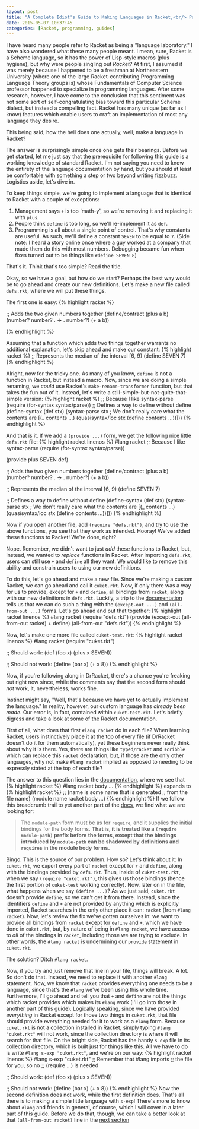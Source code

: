 ```yaml
---
layout: post
title: "A Complete Idiot's Guide to Making Languages in Racket,<br/> Part 1: Introduction"
date: 2015-05-07 10:37:45
categories: [Racket, programming, guides]
---
```

I have heard many people refer to Racket as being a "language laboratory."
I have also wondered what these many people meant. I mean, sure, Racket is
a Scheme language, so it has the power of Lisp-style macros (plus hygiene),
but why were people singling out *Racket*? At first, I assumed it was merely
because I happened to be a freshman at Northeastern University (where one of the
large Racket-contributing Programming Language Theory groups is) whose
Fundamentals of Computer Science professor happened to specialize in programming
languages. After some research, however, I have come to the conclusion that this
sentiment was not some sort of self-congratulating bias toward this particular
Scheme dialect, but instead a compelling fact. Racket has many unique (as far as I know)
features which enable users to craft an implementation of most any language they desire.

This being said, how the hell does one actually, well, make a language in Racket?

The answer is surprisingly simple once one gets their bearings. Before we get
started, let me just say that the prerequisite for following this guide is
a working knowledge of standard Racket. I'm not saying you need to know the
entirety of the language documentation by hand, but you should at least be comfortable
with something a step or two beyond writing fizzbuzz. Logistics aside, let's
dive in.

To keep things simple, we're going to implement a language that is identical
to Racket with a couple of exceptions:

   1. Management says `+` is too 'math-y', so we're removing it and replacing
      it with `plus`.
   2. People think `define` is too long, so we'll re-implement it as `def`.
   3. Programming is all about a single point of control. That's why constants
      are useful. As such, we'll define a constant `SEVEN` to be equal to `7`.
      (Side note: I heard a story online once where a guy worked at a company
      that made them do this with most numbers. Debugging became fun when fixes
      turned out to be things like `#define SEVEN 8`)

That's it. Think that's too simple? Read the title.

Okay, so we have a goal, but how do we start? Perhaps the best way would be
to go ahead and create our new definitions. Let's make a new file called `defs.rkt`,
where we will put these things.

The first one is easy:
{% highlight racket %}

;; Adds the two given numbers together
(define/contract (plus a b)
  (number? number? . -> . number?)
  (+ a b))

{% endhighlight %}

Assuming that a function which adds two things together warrants no additional
explanation, let's skip ahead and make our constant:
{% highlight racket %}
;; Represents the median of the interval [6, 9)
(define SEVEN 7)
{% endhighlight %}

Alright, now for the tricky one. As many of you know, `define` is not a function
in Racket, but instead a macro. Now, since we are doing a simple renaming, we *could*
use Racket's `make-rename-transformer` function, but that takes the fun out of it.
Instead, let's write a still-simple-but-not-quite-that-simple version:
{% highlight racket %}
;; Because I like syntax-parse
(require (for-syntax syntax/parse))
;; Defines a way to define without define
(define-syntax (def stx)
  (syntax-parse stx
    ; We don't really care what the contents are
    [(_ contents ...) (quasisyntax/loc stx (define contents ...))]))
{% endhighlight %}

And that is it. If we add a `(provide ...)` form, we get the following nice little
`defs.rkt` file:
{% highlight racket linenos %}
#lang racket
;; Because I like syntax-parse
(require (for-syntax syntax/parse))

(provide plus SEVEN def)

;; Adds the two given numbers together
(define/contract (plus a b)
  (number? number? . -> . number?)
  (+ a b))

;; Represents the median of the interval [6, 9)
(define SEVEN 7)

;; Defines a way to define without define
(define-syntax (def stx)
  (syntax-parse stx
    ; We don't really care what the contents are
    [(_ contents ...) (quasisyntax/loc stx (define contents ...))]))
{% endhighlight %}

Now if you open another file, add `(require "defs.rkt")`, and try to use the
above functions, you see that they work as intended. Hooray! We've added these
functions to Racket! We're done, right?

Nope. Remember, we didn't want to just *add* these functions to Racket,
but, instead, we wanted to *replace* functions in Racket. After importing
`defs.rkt`, users can still use `+` and `define` all they want. We would like
to remove this ability and constrain users to using our new definitions.

To do this, let's go ahead and make a new file. Since we're making a custom Racket,
we can go ahead and call it `cuket.rkt`. Now, if only there was a way for us to
provide, except for `+` and `define`,  all bindings from `racket`, along with our new
definitions in `defs.rkt`. Luckily, a trip to the [documentation][1] tells us that
we can do such a thing with the `(except-out ...)` and `(all-from-out ...)` forms.
Let's go ahead and put that together:
{% highlight racket linenos %}
#lang racket
(require "defs.rkt")
(provide (except-out (all-from-out racket)
                     +
                     define)
         (all-from-out "defs.rkt"))
{% endhighlight %}

Now, let's make one more file called `cuket-test.rkt`:
{% highlight racket linenos %}
#lang racket
(require "cuket.rkt")

;; Should work:
(def (foo x)
  (plus x SEVEN))

;; Should not work:
(define (bar x)
  (+ x 8))
{% endhighlight %}

Now, if you're following along in DrRacket, there's a chance you're freaking
out right now since, while the comments say that the second form should *not*
work, it, nevertheless, works fine.

Instinct might say, "Well, that's because we have yet to actually implement the
language." In reality, however, our custom language has *already been made*. Our
error is, in fact, contained within `cuket-test.rkt`. Let's briefly digress and
take a look at some of the Racket documentation.

First of all, what does that first `#lang racket` do in each file? When learning
Racket, users instinctively place it at the top of every file (if DrRacket doesn't
do it for them automatically), yet these beginners never really think about why
it is there. Yes, there are things like `typed/racket` and `scribble` which can
replace this `racket` declaration, but, if those are the only other languages,
why not make `#lang racket` implied as opposed to needing to be expressly stated
at the top of each file?

The answer to this question lies in the [documentation][2], where we see that
{% highlight racket %}
#lang racket
body ...
{% endhighlight %}
expands to
{% highlight racket %}
;; (name is some name that is generated
;;  from the file name)
(module name racket
  body ...)
{% endhighlight %}
If we follow this breadcrumb trail to yet another part of the [docs][3], we
find what we are looking for:

> The `module-path` form must be as for `require`, and it supplies the initial bindings 
> for the body forms. **That is, it is treated like a `(require module-path)` prefix before** 
> **the forms, except that the bindings introduced by `module-path` can be shadowed by** 
> **definitions and `require`s in the module body forms.**

Bingo. This is the source of our problem. How so? Let's think about it:
In `cuket.rkt`, we export every part of `racket` except for `+` and `define`,
along with the bindings provided by `defs.rkt`. Thus, inside of `cuket-test.rkt`,
when we say `(require "cuket.rkt")`, this gives us those bindings (hence the first
portion of `cuket-test` working correctly). Now, later on in the file, what happens
when we say `(define ...)`? As we just said, `cuket.rkt` doesn't provide `define`, so
we can't get it from there. Instead, since the identifiers `define` and `+` are not
provided by anything which is explicitly imported, Racket searches in the only other place
it can: `racket` (from `#lang racket`). Now, let's review the fix we've gotten ourselves
in: we want to provide all bindings from `racket` except for `define` and `+`, which
we have done in `cuket.rkt`, but, by nature of being in `#lang racket`, we have access to
*all* of the bindings in `racket`, including those we are trying to exclude. In other
words, the `#lang racket` is undermining our `provide` statement in `cuket.rkt`.

The solution? Ditch `#lang racket`.

Now, if you try and just remove that line in your file, things will break. A lot. So
don't do that. Instead, we need to replace it with another `#lang` statement. Now, we
know that `racket` provides everything one needs to be a language, since that's the `#lang`
we've been using this whole time. Furthermore, I'll go ahead and tell you that `+` and
`define` are not the things which racket provides which makes its `#lang` work (I'll
go into those in another part of this guide). Logically speaking, since we have provided
*everything* in Racket except for those two things in `cuket.rkt`, that file should provide
everything needed for it to work as a `#lang` form. Because `cuket.rkt` is not a 
collection installed in Racket, simply typing `#lang "cuket.rkt"` will not work, since the
collection directory is where it will search for that file. On the bright side, Racket
has the handy `s-exp` file in its collection directory, which is built just for things like
this. All we have to do is write `#lang s-exp "cuket.rkt"`, and we're on our way:
{% highlight racket linenos %}
#lang s-exp "cuket.rkt"
;; Remember that #lang imports
;; the file for you, so no
;; (require ...) is needed

;; Should work:
(def (foo x)
  (plus x SEVEN))

;; Should not work:
(define (bar x)
  (+ x 8))
{% endhighlight %}
Now the second definition does not work, while the first definition does. That's all there
is to making a simple little language with `s-exp`! There's more to know about `#lang` and
friends in general, of course, which I will cover in a later part of this guide. Before we
do that, though, we can take a better look at that `(all-from-out racket)` line in the [next section][4]

[1]: http://docs.racket-lang.org/reference/require.html#%28form._%28%28lib._racket%2Fprivate%2Fbase..rkt%29._except-out%29%29
[2]: http://docs.racket-lang.org/guide/Module_Syntax.html#%28part._hash-lang%29
[3]: http://docs.racket-lang.org/reference/module.html#%28form._%28%28quote._~23~25kernel%29._module%29%29
[4]: ../../2016/02/26/racket-lang-for-idiots-2.html
